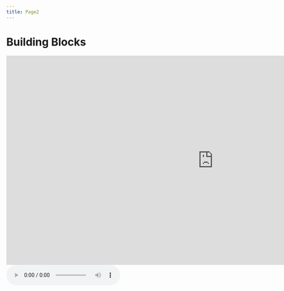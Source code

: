 ```yaml
---
title: Page2
---
```


<h1>Building Blocks</h1>
<div class="row">
<div class="col-sm-6">

  <iframe src="https://h5p.org/h5p/embed/1232947" width="1090" height="551" frameborder="0" allowfullscreen="allowfullscreen" allow="geolocation *; microphone *; camera *; midi *;   encrypted-media *" title="Vowel Checker"></iframe><script src="https://h5p.org/sites/all/modules/h5p/library/js/h5p-resizer.js" charset="UTF-8"></script>

</div>
  
<div class="col-sm-6">
  
  <audio controls>
    <source src="https://github.com/skinnydini/SML5202-2021-Final/blob/8f8198a79d7efd8844dff38e59762d88432caab6/audio/Record%20(online-voice-recorder.com).mp3" type="audio/mpeg">
    Your browser does not support this audio.
  <audio>
  
</div>
